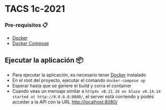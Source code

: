 # TACS 1c-2021

### Pre-requisitos 📋

* [Docker](https://docs.docker.com/engine/install/)
* [Docker Compose](https://docs.docker.com/compose/install/)

## Ejecutar la aplicación 📦

* Para ejecutar la aplicación, es necesario tener [Docker](https://www.docker.com/) instalado
* En el root del proyecto, ejecutar el comando `docker-compose up` 
* Esperar hasta que se genere el build y corra el container
* Cuando veas un mensaje similar a `http4s v0.21.16 on blaze v0.14.14 started at http://0.0.0.0:8080/`, el server está corriendo y podés acceder a la API con la URL [http://localhost:8080/](http://localhost:8080/)

